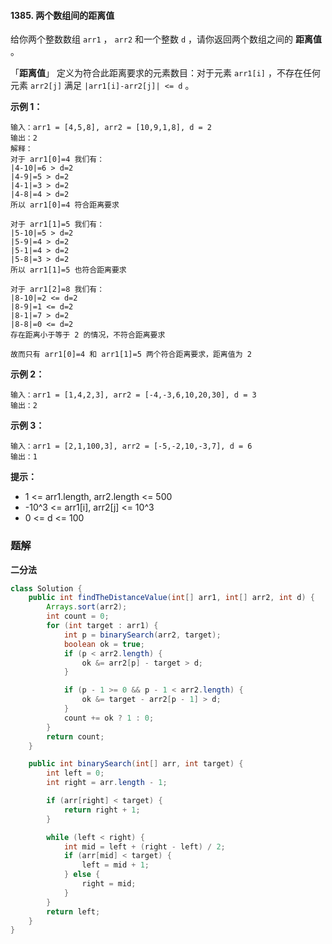 #### 1385. 两个数组间的距离值

给你两个整数数组 `arr1` ， `arr2` 和一个整数 `d` ，请你返回两个数组之间的 **距离值** 。

「**距离值**」 定义为符合此距离要求的元素数目：对于元素 `arr1[i]` ，不存在任何元素 `arr2[j]` 满足 `|arr1[i]-arr2[j]| <= d` 。

**示例 1：**

```shell
输入：arr1 = [4,5,8], arr2 = [10,9,1,8], d = 2
输出：2
解释：
对于 arr1[0]=4 我们有：
|4-10|=6 > d=2 
|4-9|=5 > d=2 
|4-1|=3 > d=2 
|4-8|=4 > d=2 
所以 arr1[0]=4 符合距离要求

对于 arr1[1]=5 我们有：
|5-10|=5 > d=2 
|5-9|=4 > d=2 
|5-1|=4 > d=2 
|5-8|=3 > d=2
所以 arr1[1]=5 也符合距离要求

对于 arr1[2]=8 我们有：
|8-10|=2 <= d=2
|8-9|=1 <= d=2
|8-1|=7 > d=2
|8-8|=0 <= d=2
存在距离小于等于 2 的情况，不符合距离要求 

故而只有 arr1[0]=4 和 arr1[1]=5 两个符合距离要求，距离值为 2
```

**示例 2：**

```shell
输入：arr1 = [1,4,2,3], arr2 = [-4,-3,6,10,20,30], d = 3
输出：2
```

**示例 3：**

```shell
输入：arr1 = [2,1,100,3], arr2 = [-5,-2,10,-3,7], d = 6
输出：1
```

**提示：**

* 1 <= arr1.length, arr2.length <= 500
* -10^3 <= arr1[i], arr2[j] <= 10^3
* 0 <= d <= 100

### 题解

**二分法**

```java
class Solution {
    public int findTheDistanceValue(int[] arr1, int[] arr2, int d) {
        Arrays.sort(arr2);
        int count = 0;
        for (int target : arr1) {
            int p = binarySearch(arr2, target);
            boolean ok = true;
            if (p < arr2.length) {
                ok &= arr2[p] - target > d;
            }

            if (p - 1 >= 0 && p - 1 < arr2.length) {
                ok &= target - arr2[p - 1] > d;
            }
            count += ok ? 1 : 0;
        }
        return count;
    }

    public int binarySearch(int[] arr, int target) {
        int left = 0;
        int right = arr.length - 1;

        if (arr[right] < target) {
            return right + 1;
        }

        while (left < right) {
            int mid = left + (right - left) / 2;
            if (arr[mid] < target) {
                left = mid + 1;
            } else {
                right = mid;
            }
        }
        return left;
    }
}
```


